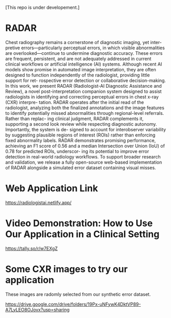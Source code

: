 [This repo is under developement.]
# RADAR
Chest radiography remains a cornerstone of diagnostic imaging, yet inter-
pretive errors—particularly perceptual errors, in which visible abnormalities
are overlooked—continue to undermine diagnostic accuracy. These errors
are frequent, persistent, and are not adequately addressed in current clinical
workflows or artificial intelligence (AI) systems. Although recent AI models
show promise in automated image interpretation, they are often designed
to function independently of the radiologist, providing little support for ret-
rospective error detection or collaborative decision-making. In this work,
we present RADAR (Radiologist-AI Diagnostic Assistance and Review), a
novel post-interpretation companion system designed to assist radiologists in
identifying and correcting perceptual errors in chest x-ray (CXR) interpre-
tation. RADAR operates after the initial read of the radiologist, analyzing
both the finalized annotations and the image features to identify potentially
missed abnormalities through regional-level referrals. Rather than replac-
ing clinical judgment, RADAR complements it, supporting a second look
review while respecting diagnostic autonomy. Importantly, the system is de-
signed to account for interobserver variability by suggesting plausible regions
of interest (ROIs) rather than enforcing fixed abnormality labels. RADAR
demonstrates promising performance, achieving an F1 score of 0.56 and a
median Intersection over Union (IoU) of 0.78 for predicted ROIs, underscor-
ing its potential to improve error detection in real-world radiology workflows.
To support broader research and validation, we release a fully open-source
web-based implementation of RADAR alongside a simulated error dataset
containing visual misses.

# Web Application Link

https://radiologistai.netlify.app/ 

# Video Demonstration: How to Use Our Application in a Clinical Setting

https://tally.so/r/w7EXgZ

# Some CXR images to try our application 

These images are radomly selected from our synthetic error dataset.

https://drive.google.com/drive/folders/19Px-uNFywK4DktVP89-A7LyLEO8OJovx?usp=sharing

